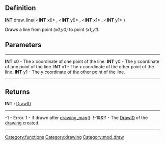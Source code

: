 Definition
----------

**INT** draw\_line( &lt;**INT** x0&gt; , &lt;**INT** y0&gt; ,
&lt;**INT** x1&gt; , &lt;**INT** y1&gt; )

Draws a line from point *(x0,y0)* to point *(x1,y1)*.

Parameters
----------

  ------------ ----------------------------------------------------
  **INT** x0   - The x coordinate of one point of the line.
  **INT** y0   - The y coordinate of one point of the line.
  **INT** x1   - The x coordinate of the other point of the line.
  **INT** y1   - The y coordinate of the other point of the line.
  ------------ ----------------------------------------------------

Returns
-------

**INT** : [DrawID](DrawID "wikilink")

  --------- ---------------------------------------------------------------------------------
  -1        - Error.
  1         - If drawn after [drawing\_map](drawing_map "wikilink")().
  !-1&&!1   - The [DrawID](DrawID "wikilink") of the [drawing](drawing "wikilink") created.
  --------- ---------------------------------------------------------------------------------

<Category:functions> <Category:drawing> <Category:mod_draw>
